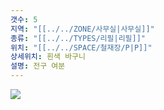 ```yaml
---
갯수: 5
지역: "[[../../ZONE/사무실|사무실]]"
종류: "[[../../TYPES/리필|리필]]"
위치: "[[../../SPACE/철재장/P|P]]"
상세위치: 흰색 바구니
설명: 전구 여분
---
```

![](http://192.168.50.22/devices/240607_IMG_0193.jpg)